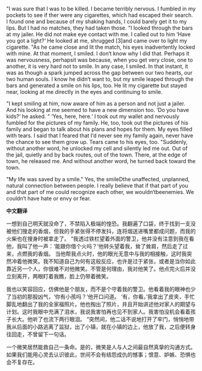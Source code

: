 

"I was sure that I was to be killed. I became terribly nervous. I fumbled in my pockets to see if ther were any cigarettes, which had escaped their search. I found one and because of my shaking hands, I could barely get it to my lips. But I had no matches, they had taken those. "I looked through the bars at my jailer. He did not make eye contact with me. I called out to him ‘Have you got a light?‘ He looked at me, shrugged [3]and came over to light my cigarette. "As he came close and lit the match, his eyes inadvertently locked with mine. At that moment, I smiled. I don‘t know why I did that. Perhaps it was nervousness, perhapsit was because, when you get very close, one to another, it is very hard not to smile. In any case, I smiled. In that instant, it was as though a spark jumped across the gap between our two hearts, our two human souls. I know he didn‘t want to, but my smile leaped through the bars and generated a smile on his lips, too. He lit my cigarette but stayed near, looking at me directly in the eyes and continuing to smile.

"I kept smiling at him, now aware of him as a person and not just a jailer. And his looking at me seemed to have a new dimension too. ‘Do you have kids?‘ he asked. " ‘Yes, here, here.‘ I took out my wallet and nervously fumbled for the pictures of my family. He, too, took out the pictures of his family and began to talk about his plans and hopes for them. My eyes filled with tears. I said that I feared that I‘d never see my family again, never have the chance to see them grow up. Tears came to his eyes, too. "Suddenly, without another word, he unlocked my cell and silently led me out. Out of the jail, quietly and by back routes, out of the town. There, at the edge of town, he released me. And without another word, he turned back toward the town.

"My life was saved by a smile." Yes, the smileDthe unaffected, unplanned, natural connection between people. I really believe that if that part of you and that part of me could recognize each other, we wouldn‘tbeenemies. We couldn‘t have hate or envy or fear.

**中文翻译**

一想到自己明天就没命了，不禁陷入极端的惶恐。我翻遍了口袋，终于找到一支没被他们搜走的香烟，但我的手紧张得不停发抖，连将烟送进嘴里都成问题，而我的火柴也在搜身时被拿走了。 “我透过铁栏望着外面的警卫，他并没有注意到我在看他，我叫了他一声：‘能跟你借个火吗？’他转头望着我，耸了耸肩，然后走了过来，点燃我的香烟。 当他帮我点火时，他的眼光无意中与我的相接触，这时我突然冲着他微笑。我不知道自己为何有这般反应，也许是过于紧张，或者是当你如此靠近另一个人，你很难不对他微笑。不管是何理由，我对他笑了。他点完火后并没立刻离开，两眼盯着我瞧，脸上仍带着微笑。

我也以笑容回应，仿佛他是个朋友，而不是个守着我的警卫。他看着我的眼神也少了当初的那股凶气，‘你有小孩吗？’他开口问道。 ‘有，你看。’我拿出了皮夹，手忙脚乱地翻出了我的全家福照片。他也掏出了照片，并且开始讲述他对家人的期望与计划。这时我眼中充满了泪水，我说我害怕再也见不到家人。我害怕没机会看着孩子长大。他听了也流下两行眼泪。 “突然间，他二话不说地打开了牢门，悄悄地带我从后面的小路逃离了监狱，出了小镇，就在小镇的边上，他放了我，之后便转身往回走，不曾留下一句话。

一个微笑居然能救自己一条命。是的，微笑是人与人之间最自然真挚的沟通方式。如果我们能用心灵去认识彼此，世间不会有结怨成仇的憾事；恨意、妒嫉、恐惧也会不复存在。 

